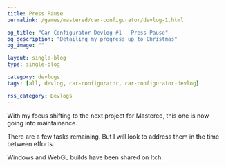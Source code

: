 ```yaml
---
title: Press Pause
permalink: /games/mastered/car-configurator/devlog-1.html

og_title: "Car Configurator Devlog #1 - Press Pause"
og_description: "Detailing my progress up to Christmas"
og_image: ""

layout: single-blog
type: single-blog

category: devlogs
tags: [all, devlog, car-configurator, car-configurator-devlog]

rss_category: Devlogs
---
```


With my focus shifting to the next project for Mastered, this one is now going into maintainance.

There are a few tasks remaining. But I will look to address them in the time between efforts.

Windows and WebGL builds have been shared on Itch.